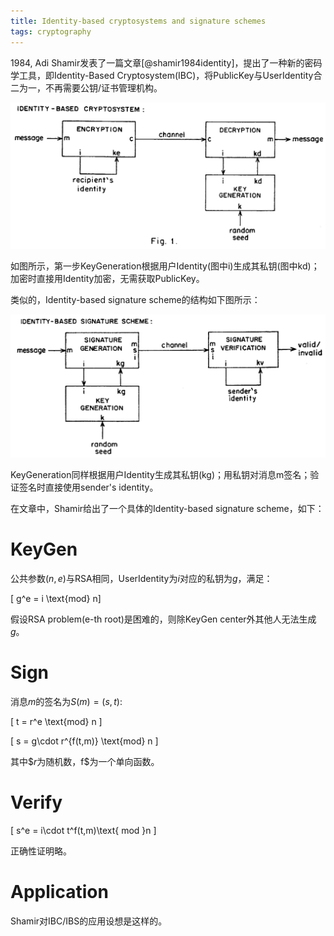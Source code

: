 ```yaml
---
title: Identity-based cryptosystems and signature schemes
tags: cryptography
---
```


1984, Adi Shamir发表了一篇文章[@shamir1984identity]，提出了一种新的密码学工具，即Identity-Based Cryptosystem(IBC)，将PublicKey与UserIdentity合二为一，不再需要公钥/证书管理机构。

![identity-based cryptosystem](/files/identity-based-cryptosystem.png)

如图所示，第一步KeyGeneration根据用户Identity(图中i)生成其私钥(图中kd)；加密时直接用Identity加密，无需获取PublicKey。

类似的，Identity-based signature scheme的结构如下图所示：

![identity-based signature scheme](/files/identity-based-signature.png)

KeyGeneration同样根据用户Identity生成其私钥(kg)；用私钥对消息m签名；验证签名时直接使用sender's identity。

在文章中，Shamir给出了一个具体的Identity-based signature scheme，如下：

# KeyGen

公共参数$(n,e)$与RSA相同，UserIdentity为$i$对应的私钥为$g$，满足：

\[ g^e = i \text{mod} n\]

假设RSA problem(e-th root)是困难的，则除KeyGen center外其他人无法生成$g$。

# Sign

消息$m$的签名为$S(m)=(s,t)$:

\[ t = r^e \text{mod} n \]

\[ s = g\cdot r^{f(t,m)} \text{mod} n \]

其中$$r$为随机数，f$为一个单向函数。

# Verify

\[ s^e = i\cdot t^f(t,m)\text{ mod }n \]

正确性证明略。

# Application

Shamir对IBC/IBS的应用设想是这样的。
